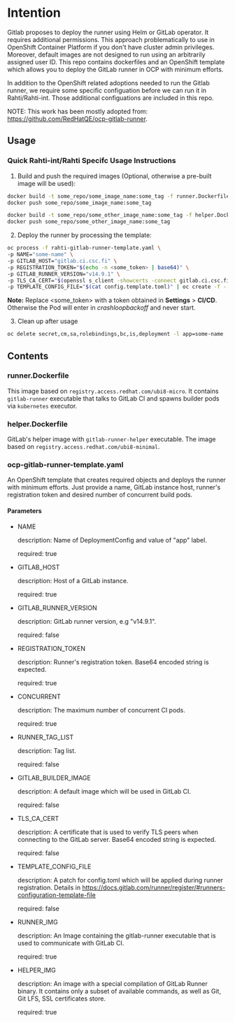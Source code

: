 # Intention

Gitlab proposes to deploy the runner using Helm or GitLab operator. It requires additional
permissions. This approach problematically to use in OpenShift Container Platform if you don't have
cluster admin privileges. Moreover, default images are not designed to run using an arbitrarily
assigned user ID. This repo contains dockerfiles and an OpenShift template which allows you to
deploy the GitLab runner in OCP with minimum efforts.

In addition to the OpenShift related adoptions needed to run the Gitlab runner, we require some specific configuation before we can run it in Rahti/Rahti-int. Those additional configuations are included in this repo.

NOTE: This work has been mostly adopted from: https://github.com/RedHatQE/ocp-gitlab-runner.

## Usage

### Quick Rahti-int/Rahti Specifc Usage Instructions
1. Build and push the required images (Optional, otherwise a pre-built image will be used):
 ```sh
 docker build -t some_repo/some_image_name:some_tag -f runner.Dockerfile .
 docker push some_repo/some_image_name:some_tag

 docker build -t some_repo/some_other_image_name:some_tag -f helper.Dockerfile .
 docker push some_repo/some_other_image_name:some_tag
```

2. Deploy the runner by processing the template:
```sh
oc process -f rahti-gitlab-runner-template.yaml \
-p NAME="some-name" \
-p GITLAB_HOST="gitlab.ci.csc.fi" \
-p REGISTRATION_TOKEN="$(echo -n <some_token> | base64)" \
-p GITLAB_RUNNER_VERSION="v14.9.1" \
-p TLS_CA_CERT="$(openssl s_client -showcerts -connect gitlab.ci.csc.fi:443 < /dev/null 2>/dev/null | openssl x509 -outform PEM | base64)" \
-p TEMPLATE_CONFIG_FILE="$(cat config.template.toml)" | oc create -f -
```

**Note:** Replace <some_token> with a token obtained in **Settings** > **CI/CD**. Otherwise the Pod will enter in _crashloopbackoff_ and never start.

3. Clean up after usage
```sh
oc delete secret,cm,sa,rolebindings,bc,is,deployment -l app=some-name
```

## Contents

### runner.Dockerfile

This image based on `registry.access.redhat.com/ubi8-micro`. It contains `gitlab-runner`
executable that talks to GitLab CI and spawns builder pods via `kubernetes` executor.

### helper.Dockerfile

GitLab's helper image with `gitlab-runner-helper` executable. The image based on
`registry.access.redhat.com/ubi8-minimal`.

### ocp-gitlab-runner-template.yaml

An OpenShift template that creates required objects and deploys the runner with minimum efforts.
Just provide a name, GitLab instance host, runner's registration token and desired number of
concurrent build pods.

#### Parameters

* NAME

    description: Name of DeploymentConfig and value of "app" label.

    required: true

* GITLAB_HOST

    description: Host of a GitLab instance.

    required: true

* GITLAB_RUNNER_VERSION

    description: GitLab runner version, e.g "v14.9.1".

    required: false

* REGISTRATION_TOKEN

    description: Runner's registration token. Base64 encoded string is expected.

    required: true

* CONCURRENT

    description: The maximum number of concurrent CI pods.

    required: true

* RUNNER_TAG_LIST

    description: Tag list.

    required: false

* GITLAB_BUILDER_IMAGE

    description: A default image which will be used in GitLab CI.

    required: false

* TLS_CA_CERT

    description: A certificate that is used to verify TLS peers when connecting to the GitLab
    server. Base64 encoded string is expected.

    required: false

* TEMPLATE_CONFIG_FILE

    description: A patch for config.toml which will be applied during runner registration. Details
    in <https://docs.gitlab.com/runner/register/#runners-configuration-template-file>

    required: false

* RUNNER_IMG

    description: An Image containing the gitlab-runner executable that is used to communicate with GitLab CI.

    required: true

* HELPER_IMG

    description: An image with a special compilation of GitLab Runner binary. It contains only a subset of available commands, as well as Git, Git LFS, SSL certificates store.

    required: true
